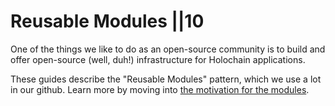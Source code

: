 # Reusable Modules ||10

One of the things we like to do as an open-source community is to build and offer open-source (well, duh!) infrastructure for Holochain applications.

These guides describe the "Reusable Modules" pattern, which we use a lot in our github. Learn more by moving into [the motivation for the modules](./introduction/motivation.md).